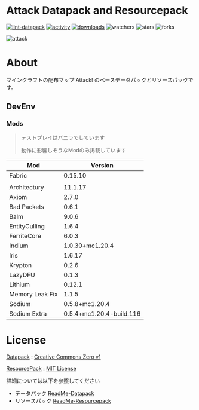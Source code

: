 # Attack Datapack and Resourcepack
[![lint-datapack](https://github.com/Kyuri-jp/AttackDatapackAndResourcepack/actions/workflows/LintDatapack.yml/badge.svg)](https://github.com/Kyuri-jp/AttackDatapackAndResourcepack/actions/workflows/LintDatapack.yml)
[![activity](https://img.shields.io/github/commit-activity/m/Kyuri-jp/AttackDatapackAndResourcepack?label=commit&logo=github)](https://github.com/Kyuri-jp/AttackDatapackAndResourcepack/commits/master)
[![downloads](https://img.shields.io/github/downloads/Kyuri-jp/AttackDatapackAndResourcepack/total?logo=github)](https://github.com/Kyuri-jp/AttackDatapackAndResourcepack/releases/latest)
![watchers](https://img.shields.io/github/watchers/Kyuri-jp/AttackDatapackAndResourcepack)
![stars](https://img.shields.io/github/stars/Kyuri-jp/AttackDatapackAndResourcepack)
![forks](https://img.shields.io/github/forks/Kyuri-jp/AttackDatapackAndResourcepack)

![attack](https://github.com/Kyuri-jp/AttackDatapackAndResourcepack/assets/107470858/6d898546-001b-4045-b3e6-1e0e74d58438)

# About
マインクラフトの配布マップ Attack! のベースデータパックとリソースパックです。

## DevEnv
### Mods
> テストプレイはバニラでしています
>
> 動作に影響しそうなModのみ掲載しています

|Mod|Version|
|----|----|
|Fabric|0.15.10|
|||
|Architectury|11.1.17|
|Axiom|2.7.0|
|Bad Packets|0.6.1|
|Balm|9.0.6|
|EntityCulling|1.6.4|
|FerriteCore|6.0.3|
|Indium|1.0.30+mc1.20.4|
|Iris|1.6.17|
|Krypton|0.2.6|
|LazyDFU|0.1.3|
|Lithium|0.12.1|
|Memory Leak Fix|1.1.5|
|Sodium|0.5.8+mc1.20.4|
|Sodium Extra|0.5.4+mc1.20.4-build.116|

# License
[Datapack](Attack) : [Creative Commons Zero v1](Attack/licence.txt)

[ResourcePack](Attack_Resource) : [MIT License](Attack_Resource/licence.txt)

詳細については以下を参照してください
- データパック [ReadMe-Datapack](Attack/ReadMe-Datapack.md)
- リソースパック [ReadMe-Resourcepack](Attack_Resource/ReadMe-Resourcepack.md)
